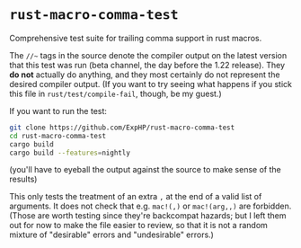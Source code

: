 # `rust-macro-comma-test`

Comprehensive test suite for trailing comma support in rust macros.

The `//~` tags in the source denote the compiler output on the latest version that this test was run (beta channel, the day before the 1.22 release). They **do not** actually do anything, and they most certainly do not represent the desired compiler output.  (If you want to try seeing what happens if you stick this file in `rust/test/compile-fail`, though, be my guest.)

If you want to run the test:

```sh
git clone https://github.com/ExpHP/rust-macro-comma-test
cd rust-macro-comma-test
cargo build
cargo build --features=nightly
```

(you'll have to eyeball the output against the source to make sense of the results)

This only tests the treatment of an extra `,` at the end of a valid list of arguments.  It does not check that e.g. `mac!(,)` or `mac!(arg,,)` are forbidden.  (Those are worth testing since they're backcompat hazards; but I left them out for now to make the file easier to review, so that it is not a random mixture of "desirable" errors and "undesirable" errors.)

